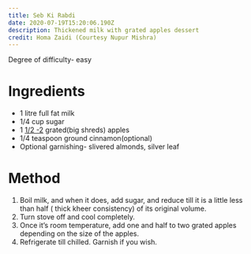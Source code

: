 ```yaml
---
title: Seb Ki Rabdi
date: 2020-07-19T15:20:06.190Z
description: Thickened milk with grated apples dessert
credit: Homa Zaidi (Courtesy Nupur Mishra)
---
```

Degree of difficulty- easy

# Ingredients

* 1 litre full fat milk
* 1/4 cup sugar
* 1 [1/2 -2](x-apple-data-detectors://3) grated(big shreds) apples
* 1/4 teaspoon ground cinnamon(optional)
* Optional garnishing- slivered almonds, silver leaf

# Method

1. Boil milk, and when it does, add sugar, and reduce till it is a little less than    half ( thick kheer consistency) of its original volume.
2. Turn stove off and cool completely. 
3. Once it’s room temperature, add one and half to two grated apples depending on the size of the apples. 
4. Refrigerate till chilled. Garnish if you wish.